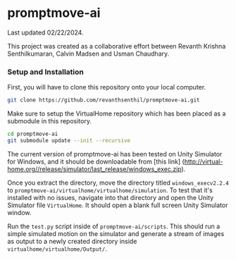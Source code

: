 # promptmove-ai

Last updated 02/22/2024.

This project was created as a collaborative effort between Revanth Krishna Senthilkumaran, Calvin Madsen and Usman Chaudhary. 

### Setup and Installation

First, you will have to clone this repository onto your local computer.

```bash
git clone https://github.com/revanthsenthil/promptmove-ai.git
```

Make sure to setup the VirtualHome repository which has been placed as a submodule in this repository.

```bash
cd promptmove-ai
git submodule update --init --recursive
```

The current version of promptmove-ai has been tested on Unity Simulator for Windows, and it should be downloadable from [this link] (http://virtual-home.org//release/simulator/last_release/windows_exec.zip).

Once you extract the directory, move the directory titled `windows_execv2.2.4` to `promptmove-ai/virtualhome/virtualhome/simulation`. To test that it's installed with no issues, navigate into that directory and open the Unity Simulator file `VirtualHome`. It should open a blank full screen Unity Simulator window.

Run the `test.py` script inside of `promptmove-ai/scripts`. This should run a simple simulated motion on the simulator and generate a stream of images as output to a newly created directory inside `virtualhome/virtualhome/Output/`.